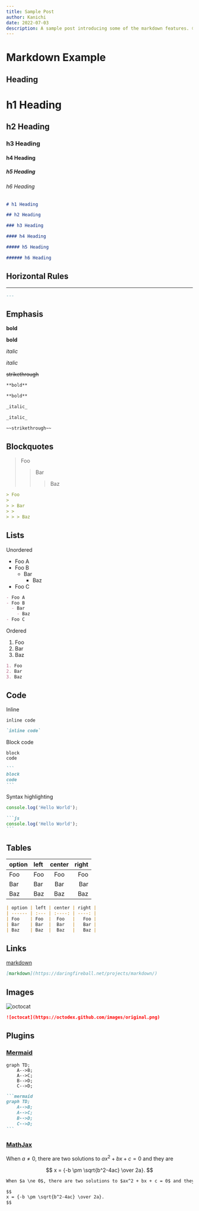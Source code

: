 ```yaml
---
title: Sample Post
author: Kanichi
date: 2022-07-03
description: A sample post introducing some of the markdown features. 😀
---
```


# Markdown Example

## Heading

# h1 Heading

## h2 Heading

### h3 Heading

#### h4 Heading

##### h5 Heading

###### h6 Heading

```markdown
# h1 Heading

## h2 Heading

### h3 Heading

#### h4 Heading

##### h5 Heading

###### h6 Heading
```

## Horizontal Rules

---

```markdown
---
```

## Emphasis

**bold**

**bold**

_italic_

_italic_

~~strikethrough~~

```markdown
**bold**

**bold**

_italic_

_italic_

~~strikethrough~~
```

## Blockquotes

> Foo
>
> > Bar
> >
> > > Baz

```markdown
> Foo
>
> > Bar
> >
> > > Baz
```

## Lists

Unordered

- Foo A
- Foo B
  - Bar
    - Baz
- Foo C

```markdown
- Foo A
- Foo B
  - Bar
    - Baz
- Foo C
```

Ordered

1. Foo
2. Bar
3. Baz

```markdown
1. Foo
2. Bar
3. Baz
```

## Code

Inline

`inline code`

```markdown
`inline code`
```

Block code

```
block
code
```

````markdown
```
block
code
```
````

Syntax highlighting

```js
console.log('Hello World');
```

````markdown
```js
console.log('Hello World');
```
````

## Tables

| option | left | center | right |
| ------ | :--- | :----: | ----: |
| Foo    | Foo  |  Foo   |   Foo |
| Bar    | Bar  |  Bar   |   Bar |
| Baz    | Baz  |  Baz   |   Baz |

```markdown
| option | left | center | right |
| ------ | :--- | :----: | ----: |
| Foo    | Foo  |  Foo   |   Foo |
| Bar    | Bar  |  Bar   |   Bar |
| Baz    | Baz  |  Baz   |   Baz |
```

## Links

[markdown](https://daringfireball.net/projects/markdown/)

```markdown
[markdown](https://daringfireball.net/projects/markdown/)
```

## Images

![octocat](https://octodex.github.com/images/original.png)

```markdown
![octocat](https://octodex.github.com/images/original.png)
```

## Plugins

### [Mermaid](https://mermaid-js.github.io/mermaid/#/)

```mermaid
graph TD;
    A-->B;
    A-->C;
    B-->D;
    C-->D;
```

````markdown
```mermaid
graph TD;
    A-->B;
    A-->C;
    B-->D;
    C-->D;
```
````

### [MathJax](https://www.mathjax.org/)

When $a \ne 0$, there are two solutions to $ax^2 + bx + c = 0$ and they are

$$
x = {-b \pm \sqrt{b^2-4ac} \over 2a}.
$$

```markdown
When $a \ne 0$, there are two solutions to $ax^2 + bx + c = 0$ and they are

$$
x = {-b \pm \sqrt{b^2-4ac} \over 2a}.
$$
```
